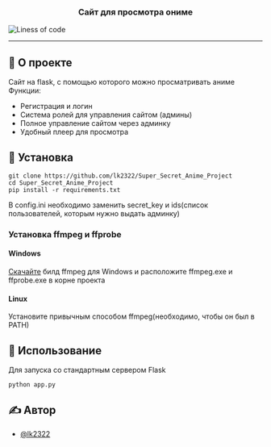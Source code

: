 
<h3 align="center">Сайт для просмотра ониме</h3>

<div>

![Liness of code](https://img.shields.io/tokei/lines/github/lk2322/Super_Secret_Anime_Project)

</div>

---
## 🧐 О проекте <a name = "about"></a>

Сайт на flask, с помощью которого можно просматривать аниме
Функции:
- Регистрация и логин
- Система ролей для управления сайтом (админы)
- Полное управление сайтом через админку
- Удобный плеер для просмотра

## 🏁 Установка <a name = "getting_started"></a>
```
git clone https://github.com/lk2322/Super_Secret_Anime_Project
cd Super_Secret_Anime_Project
pip install -r requirements.txt
```
В config.ini необходимо заменить secret_key и ids(список пользователей, которым нужно выдать админку)
### Установка ffmpeg и ffprobe
#### Windows
[Скачайте](https://www.gyan.dev/ffmpeg/builds) билд ffmpeg для Windows и расположите ffmpeg.exe и ffprobe.exe в корне проекта
#### Linux
Установите привычным способом ffmpeg(необходимо, чтобы он был в PATH)



## 🎈 Использование <a name="usage"></a>
Для запуска со стандартным сервером Flask
```
python app.py
```


## ✍️ Автор <a name = "authors"></a>

- [@lk2322](https://github.com/lk2322)
